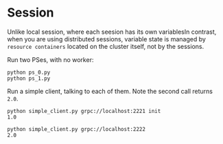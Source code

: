# Session

Unlike local session, where each seesion has its own variablesIn contrast, when you are using
distributed sessions, variable state is managed by `resource containers` located on the cluster
itself, not by the sessions.

Run two PSes, with no worker:

```
python ps_0.py
python ps_1.py
```

Run a simple client, talking to each of them. Note the second call returns `2.0`.

```
python simple_client.py grpc://localhost:2221 init
1.0

python simple_client.py grpc://localhost:2222
2.0
```
